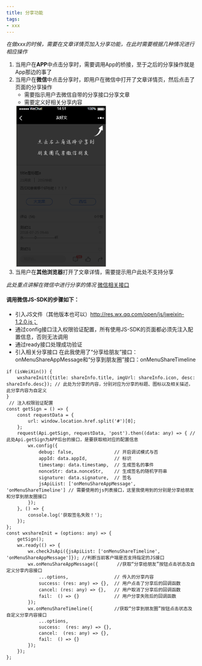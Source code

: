 ```yaml
---
title: 分享功能
tags:
- xxx
---
```

*在做xxx的时候，需要在文章详情页加入分享功能，在此时需要根据几种情况进行相应操作*
1. 当用户在**APP**中点击分享时，需要调用App的桥接，至于之后的分享操作就是App那边的事了
2. 当用户在**微信**中点击分享时，即用户在微信中打开了文章详情页，然后点击了页面的分享操作
    - 需要指示用户去微信自带的分享接口分享文章
    - 需要定义好相关分享内容
    <img src="07/weichatShare.jpg" width="50%" height="30%">
3. 当用户在**其他浏览器**打开了文章详情，需要提示用户此处不支持分享



*此处重点讲解在微信中进行分享的情况* [微信相关接口](https://mp.weixin.qq.com/wiki?t=resource/res_main&id=mp1421141115)
#### 调用微信JS-SDK的步骤如下：
- 引入JS文件（其他版本也可以）http://res.wx.qq.com/open/js/jweixin-1.2.0.js；
- 通过config接口注入权限验证配置，所有使用JS-SDK的页面都必须先注入配置信息，否则无法调用
- 通过ready接口处理成功验证
- 引入相关分享接口
在此我使用了“分享给朋友”接口：onMenuShareAppMessage和“分享到朋友圈”接口：onMenuShareTimeline
```
if (isWeiXin()) {
    wxshareInit({title: shareInfo.title, imgUrl: shareInfo.icon, desc: shareInfo.desc}); // 此处为分享的内容，分别对应为分享的标题、图标以及相关描述，此分享内容为自定义
}
 // 注入权限验证配置
const getSign = () => {
    const requestData = {
        url: window.location.href.split('#')[0];
    };
    request(Api.getSign, requestData, 'post').then((data: any) => { //此处Api.getSign为APP后台的接口，是要获取相对应的配置信息
        wx.config({
            debug: false,               // 开启调试模式与否
            appId: data.appId,          // 标识
            timestamp: data.timestamp,  // 生成签名的事件
            nonceStr: data.nonceStr,    // 生成签名的随机字符串
            signature: data.signature,  // 签名
            jsApiList: ['onMenuShareAppMessage', 'onMenuShareTimeline'] // 需要使用的js列表接口，这里我使用到的分别是分享给朋友和分享到朋友圈接口
        });
    }, () => {
        console.log('获取签名失败！');
    });
};
const wxshareInit = (options: any) => {
    getSign();
    wx.ready(() => {
        wx.checkJsApi({jsApiList: ['onMenuShareTimeline', 'onMenuShareAppMessage']}); //判断当前客户端是否支持指定的JS接口
        wx.onMenuShareAppMessage({       //获取“分享给朋友”按钮点击状态及自定义分享内容接口
            ...options,                 // 传入的分享内容
            success: (res: any) => {},  // 用户点击了分享后的回调函数
            cancel: (res: any) => {},   // 用户取消了分享后的回调函数
            fail:  () => {}             // 用户分享失败后的回调函数
        });
        wx.onMenuShareTimeline({        //获取“分享到朋友圈”按钮点击状态及自定义分享内容接口
            ...options,
            success:  (res: any) => {},
            cancel:  (res: any) => {},
            fail:  () => {}
        });
    });
};
```
